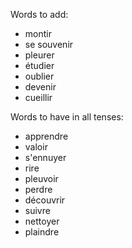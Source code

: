 
Words to add:
- montir
- se souvenir
- pleurer
- étudier
- oublier
- devenir
- cueillir

Words to have in all tenses:
- apprendre
- valoir
- s'ennuyer
- rire
- pleuvoir
- perdre
- découvrir
- suivre
- nettoyer
- plaindre
